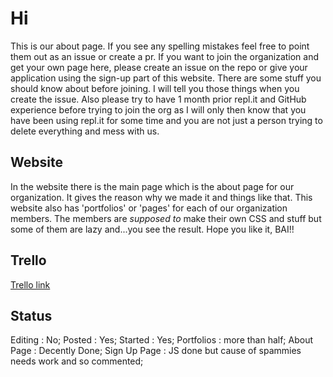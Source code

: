 # Hi
This is our about page. If you see any spelling mistakes feel free to point them out as an issue or create a pr. If you want to join the organization and get your own page here, please create an issue on the repo or give your application using the sign-up part of this website. There are some stuff you should know about before joining. I will tell you those things when you create the issue. Also please try to have 1 month prior repl.it and GitHub experience before trying to join the org as I will only then know that you have been using repl.it for some time and you are not just a person trying to delete everything and mess with us.

## Website
In the website there is the main page which is the about page for our organization. It gives the reason why we made it and things like that. This website also has 'portfolios' or 'pages' for each of our organization members. The members are _supposed to_ make their own CSS and stuff but some of them are lazy and...you see the result. Hope you like it, BAI!!

## Trello
[Trello link](https://trello.com/b/cMrZdTcC/about-page)

## Status
Editing : No;
Posted : Yes;
Started : Yes;
Portfolios : more than half;
About Page : Decently Done;
Sign Up Page : JS done but cause of spammies needs work and so commented;
